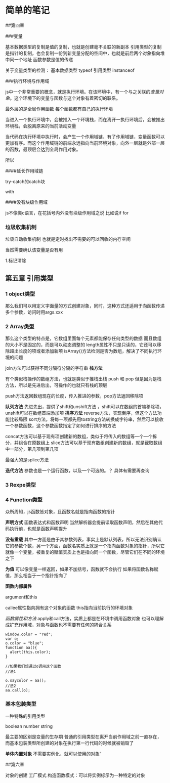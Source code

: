 # 简单的笔记



##第四章

###变量

基本数据类型的复制是值的复制，也就是创建毫不关联的新副本
引用类型的复制是指针的复制，也会复制一份到新变量分配的空间中，也就是前后两个对象指向堆中同一个地址
函数参数是值的传递

关于变量类型的检测：
基本数据类型 typeof
引用类型  instanceof

###执行环境与作用域

js中一个非常重要的概念，就是执行环境。在该环境中，有一个与之关联的*变量对象*。这个环境下的变量与函数与这个对象有着密切的联系。

最外层的是全局作用函数
每个函数都有自己的执行环境

当进入一个执行环境中，会被推入一个环境栈，而在离开一执行环境后，会被推出环境栈，会脱离原来的当前活动变量

当代码在执行环境中执行时，会产生一个作用域链，有了作用域链，变量函数可以更加有序。而这个作用域链的前端永远指向当前环境对象，向外一层就是外部一层的函数，最顶层会达到全局作用对象。

所以

####延长作用域链

try-catch的catch块

with

####没有块级作用域

js不像类c语言，在花括号内外没有块级作用域之说
比如说if for

### 垃圾收集机制
垃圾自动收集机制
也就是定时找出不需要的可以回收的内存空间

当然需要确认该变量是否有用

1.标记清除


## 第五章 引用类型
### 1 object类型
那么我们可以用定义字面量的方式创建对象，同时，这种方式还适用于向函数传递多个参数，访问时用args.xxx

### 2 Array类型
那么这个类型的特点是，它数组里面每个元素都能保存任何类型的数据
而且数组的大小不是固定的，而是可以动态调整的
length属性不只是只读的，它还可以移除超出长度的项或者添加新项
isArray()方法检测是否为数组，解决了不同执行环境的问题

join方法可以获得不同分隔符分隔的字符串
**栈方法**

有个类似栈操作的数组方法，也就是类似于推栈出栈
push 和 pop
但是因为是栈方法，所以是先进后出，可操作的也就只有栈的顶层

push方法返回数组现在的长度，传入推进的参数，pop方法返回移除项

**队列方法**
先进先出，提供了shift和unshift方法 ，shift可以在数组的首端移除项，unshift可以在数组首端添加项
**排序方法**
reverse方法，实现倒序，但这个方法功能比较局限
sort方法，将每一项都先用tostring方法转换成字符串，然后可以接收一个参数函数，这个参数函数指定了如何进行排序的方法

concat方法可以基于现有项创建新的数组，类似于将传入的数组等一个一个拆分，并组合在原数组上
slice方法可以基于现有数组创建新的数组，就是截取数组中一部分，第几项到第几项

最强大的是splice方法

**迭代方法**
参数也是一个运行函数，以及一个可选的。？
具体有需要再查询

### 3 Rexpe类型


### 4 Function类型
众所周知，js函数皆对象，且函数名就是指向函数的指针

**声明方式**
函数表达式和函数声明
当然解析器会提前读取函数声明，然后在其他代码执行前，也就是函数声明提升

**没有重载**
其中一方面是由于其参数列表，事实上是默认列表，所以无法识别确认它的参数个数，另一个方面，函数名实质上就是一个指向函数对象的指针，所以它就像一个变量，被重复的赋值实质上也是指向同一个函数，尽管它们在不同的环境之下

**为值**
可以像变量一样返回，如果不加括号，函数就不会执行
如果将函数名称赋值，那么相当于一个指针指向了

**函数内部属性**

argument和this

callee属性指向拥有这个对象的函数
this指向当前执行的环境对象

*函数属性和方法*
apply和call方法，实质上都是在环境中调用函数对象
也可以理解成扩充作用域，对象与函数也不需要有任何的耦合关系

```
window.color = "red";
var o;
o.color = "blue";
function aa(){
  alert(this.color);
}

//如果我们想通过o调用这个函数
//法1

o.saycolor = aa();
//法2
aa.call(o);
```


### 基本包装类型
一种特殊的引用类型

boolean number string

最主要的区别是变量的生存期
普通的引用类型在离开当前作用域之前一直存在，而基本包装类型所创建的对象在执行第一行代码的时候就被销毁了

**单体内置对象**
不需要实例化，就可以使用的对象'



##第六章

对象的创建
工厂模式
构造函数模式：可以将实例标示为一种特定的对象


